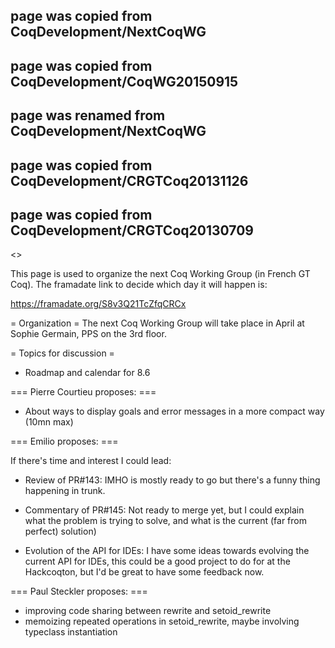 ## page was copied from CoqDevelopment/NextCoqWG
## page was copied from CoqDevelopment/CoqWG20150915
## page was renamed from CoqDevelopment/NextCoqWG
## page was copied from CoqDevelopment/CRGTCoq20131126
## page was copied from CoqDevelopment/CRGTCoq20130709
<<TableOfContents>>

This page is used to organize the next Coq Working Group (in French GT Coq).
The framadate link to decide which day it will happen is:

  https://framadate.org/S8v3Q21TcZfqCRCx

= Organization =
The next Coq Working Group will take place in April at Sophie Germain, PPS on the 3rd floor.

= Topics for discussion =
 * Roadmap and calendar for 8.6

=== Pierre Courtieu proposes: ===

 * About ways to display goals and error messages in a more compact way (10mn max)

=== Emilio proposes: ===

If there's time and interest I could lead:

 * Review of PR#143: IMHO is mostly ready to go but there's a funny thing happening in trunk.

 * Commentary of PR#145: Not ready to merge yet, but I could explain what the problem is trying to solve, and what is the current (far from perfect) solution)

 * Evolution of the API for IDEs: I have some ideas towards evolving the current API for IDEs, this could be a good project to do for at the Hackcoqton, but I'd be great to have some feedback now.

=== Paul Steckler proposes: ===

 * improving code sharing between rewrite and setoid_rewrite
 * memoizing repeated operations in setoid_rewrite, maybe involving typeclass instantiation
